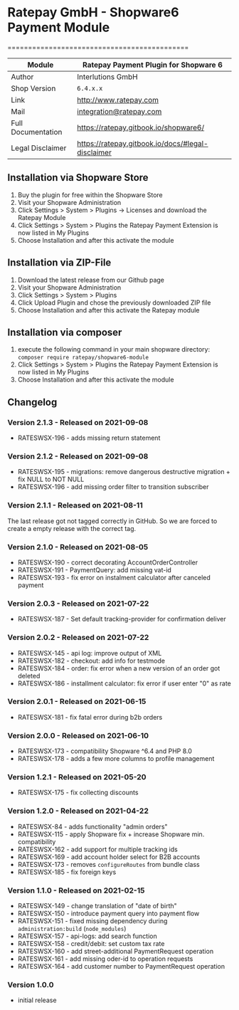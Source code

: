 # Ratepay GmbH - Shopware6 Payment Module
============================================

|Module | Ratepay Payment Plugin for Shopware 6
|------|----------
|Author | Interlutions GmbH
|Shop Version | `6.4.x.x`
|Link | http://www.ratepay.com
|Mail | integration@ratepay.com
|Full Documentation | https://ratepay.gitbook.io/shopware6/
|Legal Disclaimer|https://ratepay.gitbook.io/docs/#legal-disclaimer

## Installation via Shopware Store
1. Buy the plugin for free within the Shopware Store
2. Visit your Shopware Administration
3. Click Settings > System > Plugins -> Licenses and download the Ratepay Module
4. Click Settings > System > Plugins the Ratepay Payment Extension is now listed in My Plugins
5. Choose Installation and after this activate the module

## Installation via ZIP-File
1. Download the latest release from our Github page
2. Visit your Shopware Administration
3. Click Settings > System > Plugins
4. Click Upload Plugin and chose the previously downloaded ZIP file
5. Choose Installation and after this activate the Ratepay module

## Installation via composer
1. execute the following command in your main shopware directory: `composer require ratepay/shopware6-module`
2. Click Settings > System > Plugins the Ratepay Payment Extension is now listed in My Plugins
3. Choose Installation and after this activate the module

## Changelog

### Version 2.1.3 - Released on 2021-09-08
* RATESWSX-196 - adds missing return statement

### Version 2.1.2 - Released on 2021-09-08
* RATESWSX-195 - migrations: remove dangerous destructive migration + fix NULL to NOT NULL
* RATESWSX-196 - add missing order filter to transition subscriber

### Version 2.1.1 - Released on 2021-08-11
The last release got not tagged correctly in GitHub. So we are forced to create a empty release with the correct tag.

### Version 2.1.0 - Released on 2021-08-05
* RATESWSX-190 - correct decorating AccountOrderController
* RATESWSX-191 - PaymentQuery: add missing vat-id
* RATESWSX-193 - fix error on instalment calculator after canceled payment

### Version 2.0.3 - Released on 2021-07-22
* RATESWSX-187 - Set default tracking-provider for confirmation deliver

### Version 2.0.2 - Released on 2021-07-22
* RATESWSX-145 - api log: improve output of XML
* RATESWSX-182 - checkout: add info for testmode
* RATESWSX-184 - order: fix error when a new version of an order got deleted
* RATESWSX-186 - installment calculator: fix error if user enter "0" as rate

### Version 2.0.1 - Released on 2021-06-15
* RATESWSX-181 - fix fatal error during b2b orders

### Version 2.0.0 - Released on 2021-06-10
* RATESWSX-173 - compatibility Shopware ^6.4 and PHP 8.0
* RATESWSX-178 - adds a few more columns to profile management

### Version 1.2.1 - Released on 2021-05-20
* RATESWSX-175 - fix collecting discounts

### Version 1.2.0 - Released on 2021-04-22
* RATESWSX-84 - adds functionality "admin orders"
* RATESWSX-115 - apply Shopware fix + increase Shopware min. compatibility
* RATESWSX-162 - add support for multiple tracking ids
* RATESWSX-169 - add account holder select for B2B accounts
* RATESWSX-173 - removes `configureRoutes` from bundle class
* RATESWSX-185 - fix foreign keys

### Version 1.1.0 - Released on 2021-02-15
* RATESWSX-149 - change translation of "date of birth"
* RATESWSX-150 - introduce payment query into payment flow
* RATESWSX-151 - fixed missing dependency during `administration:build` (`node_modules`)
* RATESWSX-157 - api-logs: add search function
* RATESWSX-158 - credit/debit: set custom tax rate
* RATESWSX-160 - add street-additional PaymentRequest operation
* RATESWSX-161 - add missing oder-id to operation requests
* RATESWSX-164 - add customer number to PaymentRequest operation

### Version 1.0.0
- initial release
